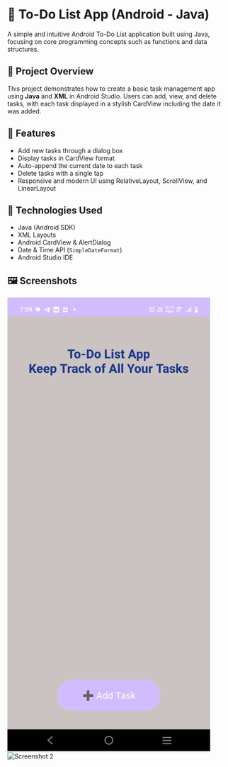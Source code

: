 # 📝 To-Do List App (Android - Java)

A simple and intuitive Android To-Do List application built using Java, focusing on core programming concepts such as functions and data structures.

## 📱 Project Overview

This project demonstrates how to create a basic task management app using **Java** and **XML** in Android Studio. Users can add, view, and delete tasks, with each task displayed in a stylish CardView including the date it was added.

## 🚀 Features

- Add new tasks through a dialog box
- Display tasks in CardView format
- Auto-append the current date to each task
- Delete tasks with a single tap
- Responsive and modern UI using RelativeLayout, ScrollView, and LinearLayout

## 🧱 Technologies Used

- Java (Android SDK)
- XML Layouts
- Android CardView & AlertDialog
- Date & Time API (`SimpleDateFormat`)
- Android Studio IDE

## 🖼️ Screenshots
![Screenshot 1](https://github.com/Shipra53/TO_DO_APP/blob/9073ace9a1a0c1a327ecc02abd2d0bb9e7fa036f/WhatsApp%20Image%202025-07-18%20at%2019.58.07_155d3aed.jpg)
![Screenshot 2](path-to-screenshot2.jpg)

